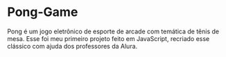 # Pong-Game
Pong é um jogo eletrônico de esporte de arcade com temática de tênis de mesa. 
Esse foi meu primeiro projeto feito em JavaScript, recriado esse clássico com ajuda dos professores da Alura.
